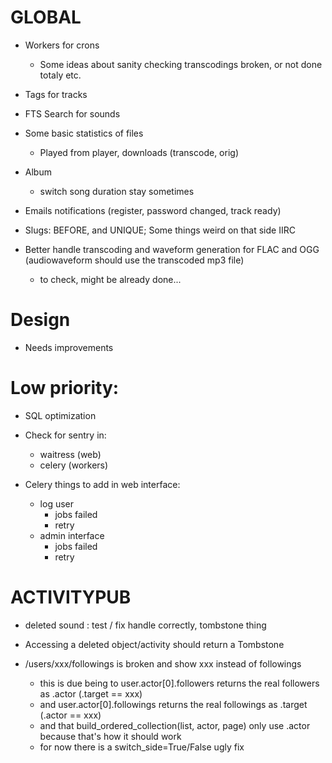 # GLOBAL

- Workers for crons
  - Some ideas about sanity checking transcodings broken, or not done totaly etc.

- Tags for tracks
- FTS Search for sounds

- Some basic statistics of files
  - Played from player, downloads (transcode, orig)

- Album
  - switch song duration stay sometimes

- Emails notifications (register, password changed, track ready)

- Slugs: BEFORE, and UNIQUE; Some things weird on that side IIRC

- Better handle transcoding and waveform generation for FLAC and OGG (audiowaveform should use the transcoded mp3 file)
  - to check, might be already done...

# Design

- Needs improvements

# Low priority:
- SQL optimization


- Check for sentry in:
  - waitress (web)
  - celery (workers)

- Celery things to add in web interface:
  - log user
    - jobs failed
    - retry
  - admin interface
    - jobs failed
    - retry

# ACTIVITYPUB

- deleted sound : test / fix handle correctly, tombstone thing

- Accessing a deleted object/activity should return a Tombstone

- /users/xxx/followings is broken and show xxx instead of followings
  - this is due being to user.actor[0].followers returns the real followers as .actor (.target == xxx)
  - and user.actor[0].followings returns the real followings as .target (.actor == xxx)
  - and that build_ordered_collection(list, actor, page) only use .actor because that's how it should work
  - for now there is a switch_side=True/False ugly fix
 